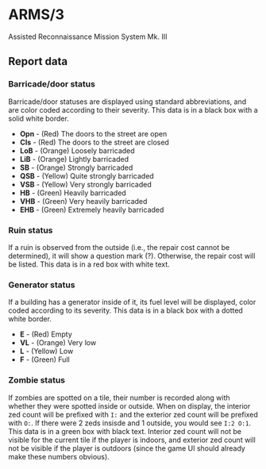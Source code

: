 # ARMS/3

Assisted Reconnaissance Mission System Mk. III

## Report data

### Barricade/door status

Barricade/door statuses are displayed using standard abbreviations, and are
color coded according to their severity. This data is in a black box with a
solid white border.

- **Opn** - (Red) The doors to the street are open
- **Cls** - (Red) The doors to the street are closed
- **LoB** - (Orange) Loosely barricaded
- **LiB** - (Orange) Lightly barricaded
- **SB** - (Orange) Strongly barricaded
- **QSB** - (Yellow) Quite strongly barricaded
- **VSB** - (Yellow) Very strongly barricaded
- **HB** - (Green) Heavily barricaded
- **VHB** - (Green) Very heavily barricaded
- **EHB** - (Green) Extremely heavily barricaded

### Ruin status

If a ruin is observed from the outside (i.e., the repair cost cannot be
determined), it will show a question mark (?). Otherwise, the repair cost
will be listed. This data is in a red box with white text.

### Generator status

If a building has a generator inside of it, its fuel level will be displayed,
color coded according to its severity. This data is in a black box with a
dotted white border.

- **E** - (Red) Empty
- **VL** - (Orange) Very low
- **L** - (Yellow) Low
- **F** - (Green) Full

### Zombie status

If zombies are spotted on a tile, their number is recorded along with whether
they were spotted inside or outside. When on display, the interior zed count
will be prefixed with `I:` and the exterior zed count will be prefixed with
`O:`. If there were 2 zeds insisde and 1 outside, you would see `I:2 O:1`.
This data is in a green box with black text. Interior zed count will not be
visible for the current tile if the player is indoors, and exterior zed count
will not be visible if the player is outdoors (since the game UI should already
make these numbers obvious).
